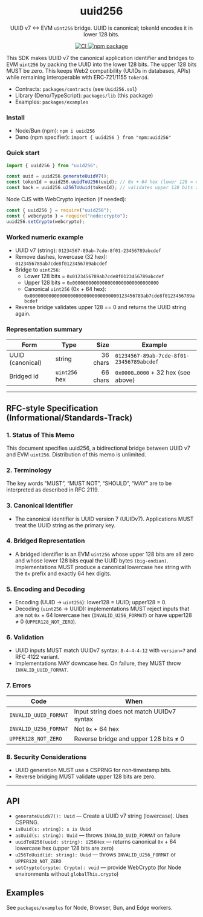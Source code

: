 <div align="center">

<h1>uuid256</h1>

<p>UUID v7 ↔ EVM <code>uint256</code> bridge. UUID is canonical; tokenId encodes it in lower 128 bits.</p>

<p>
  <a href="https://github.com/posaune0423/uuid256/actions/workflows/test-sdk.yml">
    <img alt="CI" src="https://github.com/posaune0423/uuid256/actions/workflows/test-sdk.yml/badge.svg" />
  </a>
  <a href="https://www.npmjs.com/package/uuid256">
    <img src="https://img.shields.io/npm/v/uuid256.svg" alt="npm package" />
  </a>
  </p>
</div>

This SDK makes UUID v7 the canonical application identifier and bridges to EVM
`uint256` by packing the UUID into the lower 128 bits. The upper 128 bits MUST
be zero. This keeps Web2 compatibility (UUIDs in databases, APIs) while
remaining interoperable with ERC‑721/1155 `tokenId`.

- Contracts: `packages/contracts` (see `Uuid256.sol`)
- Library (Deno/TypeScript): `packages/lib` (this package)
- Examples: `packages/examples`

### Install

- Node/Bun (npm): `npm i uuid256`
- Deno (npm specifier): `import { uuid256 } from "npm:uuid256"`

### Quick start

```ts
import { uuid256 } from "uuid256";

const uuid = uuid256.generateUuidV7();
const tokenId = uuid256.uuidToU256(uuid); // 0x + 64 hex (lower 128 = uuid, upper 128 = 0)
const back = uuid256.u256ToUuid(tokenId); // validates upper 128 bits are zero
```

Node CJS with WebCrypto injection (if needed):

```js
const { uuid256 } = require("uuid256");
const { webcrypto } = require("node:crypto");
uuid256.setCrypto(webcrypto);
```

### Worked numeric example

- UUID v7 (string): `01234567-89ab-7cde-8f01-23456789abcdef`
- Remove dashes, lowercase (32 hex): `0123456789ab7cde8f0123456789abcdef`
- Bridge to `uint256`:
  - Lower 128 bits = `0x0123456789ab7cde8f0123456789abcdef`
  - Upper 128 bits = `0x00000000000000000000000000000000`
  - Canonical `uint256` (0x + 64 hex):
    `0x000000000000000000000000000000000123456789ab7cde8f0123456789abcdef`
- Reverse bridge validates upper 128 == 0 and returns the UUID string again.

### Representation summary

| Form             | Type          |     Size | Example                                  |
| ---------------- | ------------- | -------: | ---------------------------------------- |
| UUID (canonical) | string        | 36 chars | `01234567-89ab-7cde-8f01-23456789abcdef` |
| Bridged id       | `uint256` hex | 66 chars | `0x0000…0000` + 32 hex (see above)       |

---

## RFC‑style Specification (Informational/Standards‑Track)

### 1. Status of This Memo

This document specifies uuid256, a bidirectional bridge between UUID v7 and EVM
`uint256`. Distribution of this memo is unlimited.

### 2. Terminology

The key words “MUST”, “MUST NOT”, “SHOULD”, “MAY” are to be interpreted as
described in RFC 2119.

### 3. Canonical Identifier

- The canonical identifier is UUID version 7 (UUIDv7). Applications MUST treat
  the UUID string as the primary key.

### 4. Bridged Representation

- A bridged identifier is an EVM `uint256` whose upper 128 bits are all zero and
  whose lower 128 bits equal the UUID bytes `(big‑endian)`. Implementations MUST
  produce a canonical lowercase hex string with the `0x` prefix and exactly 64
  hex digits.

### 5. Encoding and Decoding

- Encoding (UUID → `uint256`): lower128 = UUID; upper128 = 0.
- Decoding (`uint256` → UUID): implementations MUST reject inputs that are not
  `0x` + 64 lowercase hex (`INVALID_U256_FORMAT`) or have upper128 ≠ 0
  (`UPPER128_NOT_ZERO`).

### 6. Validation

- UUID inputs MUST match UUIDv7 syntax: `8-4-4-4-12` with `version=7` and RFC
  4122 variant.
- Implementations MAY downcase hex. On failure, they MUST throw
  `INVALID_UUID_FORMAT`.

### 7. Errors

| Code                  | When                                      |
| --------------------- | ----------------------------------------- |
| `INVALID_UUID_FORMAT` | Input string does not match UUIDv7 syntax |
| `INVALID_U256_FORMAT` | Not `0x` + 64 hex                         |
| `UPPER128_NOT_ZERO`   | Reverse bridge and upper 128 bits ≠ 0     |

### 8. Security Considerations

- UUID generation MUST use a CSPRNG for non‑timestamp bits.
- Reverse bridging MUST validate upper 128 bits are zero.

---

## API

- `generateUuidV7(): Uuid` — Create a UUID v7 string (lowercase). Uses CSPRNG.
- `isUuid(s: string): s is Uuid`
- `asUuid(s: string): Uuid` — throws `INVALID_UUID_FORMAT` on failure
- `uuidToU256(uuid: string): U256Hex` — returns canonical `0x` + 64 lowercase
  hex (upper 128 bits are zero)
- `u256ToUuid(id: string): Uuid` — throws `INVALID_U256_FORMAT` or
  `UPPER128_NOT_ZERO`
- `setCrypto(crypto: Crypto): void` — provide WebCrypto (for Node environments
  without `globalThis.crypto`)

## Examples

See `packages/examples` for Node, Browser, Bun, and Edge workers.
